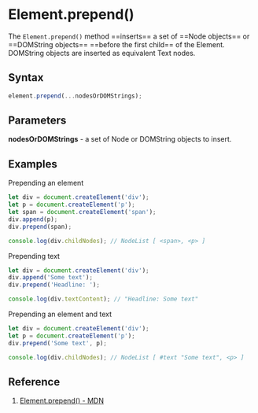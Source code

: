 # Element.prepend()

The `Element.prepend()` method ==inserts== a set of ==Node objects== or ==DOMString objects== ==before the first child== of the Element. DOMString objects are inserted as equivalent Text nodes.

## Syntax

```js
element.prepend(...nodesOrDOMStrings);
```

## Parameters

**nodesOrDOMStrings** - a set of Node or DOMString objects to insert.

## Examples

Prepending an element

```js
let div = document.createElement('div');
let p = document.createElement('p');
let span = document.createElement('span');
div.append(p);
div.prepend(span);

console.log(div.childNodes); // NodeList [ <span>, <p> ]
```

Prepending text

```js
let div = document.createElement('div');
div.append('Some text');
div.prepend('Headline: ');

console.log(div.textContent); // "Headline: Some text"
```

Prepending an element and text

```js
let div = document.createElement('div');
let p = document.createElement('p');
div.prepend('Some text', p);

console.log(div.childNodes); // NodeList [ #text "Some text", <p> ]
```

## Reference

1. [Element.prepend() - MDN](https://developer.mozilla.org/en-US/docs/web/api/element/prepend)

